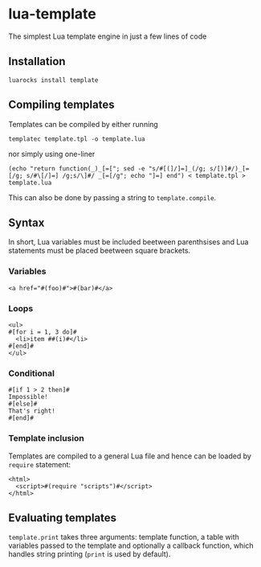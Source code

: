 lua-template
============

The simplest Lua template engine in just a few lines of code

Installation
------------

`luarocks install template`

Compiling templates
-------------------
Templates can be compiled by either running

`templatec template.tpl -o template.lua`

nor simply using one-liner

`(echo "return function(_)_[=["; sed -e "s/#[(]/]=]_(/g; s/[)]#/)_[=[/g; s/#\[/]=] /g;s/\]#/ _[=[/g"; echo "]=] end") < template.tpl > template.lua`

This can also be done by passing a string to  `template.compile`.

Syntax
------
In short, Lua variables must be included beetween parenthsises and Lua statements must be placed beetween square brackets.

### Variables
`<a href="#(foo)#">#(bar)#</a>`

### Loops
```
<ul>
#[for i = 1, 3 do]#
  <li>item ##(i)#</li>
#[end]# 
</ul>
```

### Conditional
```
#[if 1 > 2 then]#
Impossible!
#[else]#
That's right!
#[end]#
```

### Template inclusion
Templates are compiled to a general Lua file and hence can be loaded by `require` statement:
```
<html>
  <script>#(require "scripts")#</script>
</html>
```

Evaluating templates
--------------------
`template.print` takes three arguments: template function, a table with variables passed to the template and optionally a callback function, which handles string printing (`print` is used by default). 